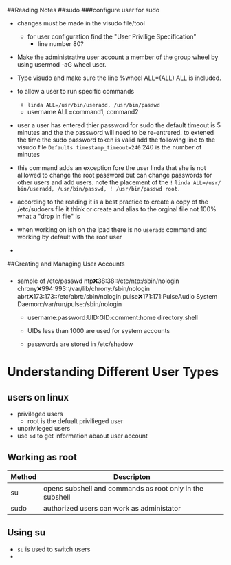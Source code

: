 ##Reading Notes
##sudo
###configure user for sudo 
  - changes must be made in the visudo file/tool
    - for user configuration find the "User Privilige Specification" 
      - line number 80? 
  - Make the administrative user account a member of the group wheel by using usermod -aG wheel user. 
  - Type visudo and make sure the line %wheel ALL=(ALL) ALL is included.
  - to allow a user to run specific commands 
    - `linda ALL=/usr/bin/useradd, /usr/bin/passwd` 
    -  username ALL=command1, command2

  - user a user has entered thier password for sudo the default timeout is 5 minutes and the the password will need to be re-entrered. to extened the time the sudo password token is valid add the following line to the visudo file `Defaults timestamp_timeout=240` 240 is the number of minutes 
  -  this command adds an exception fore the user linda that she is not alllowed to change the root password but can change passwords for other users and add users. note the placement of the `!` `linda ALL=/usr/ bin/useradd, /usr/bin/passwd, ! /usr/bin/passwd root.`  
  - according to the reading it is a best practice to create a copy of the /etc/sudoers file it think or create and alias to the orginal file not 100% what a "drop in file" is 
  - when working on ish on the ipad there is no `useradd` command and working by default with the root user 

- 

##Creating and Managing User Accounts
###

  - sample of /etc/passwd 
ntp:x:38:38::/etc/ntp:/sbin/nologin 
chrony:x:994:993::/var/lib/chrony:/sbin/nologin 
abrt:x:173:173::/etc/abrt:/sbin/nologin 
pulse:x:171:171:PulseAudio System Daemon:/var/run/pulse:/sbin/nologin

    - username:password:UID:GID:comment:home directory:shell

    - UIDs less than 1000 are used for system accounts 

    - passwords are stored in /etc/shadow

# Understanding Different User Types

## users on linux
- privileged users
  - root is the defualt privilieged user 
- unprivileged users
- use `id` to get information abaout user account 

## Working as root 

|Method|Descripton|
|------|----------|
|su|opens subshell and commands as root only in the subshell|
|sudo|authorized users can work as administator|

## Using su 
  - `su` is used to switch users 
  - 

 

